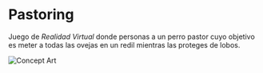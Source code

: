 # Pastoring
Juego de *Realidad Virtual* donde personas a un perro pastor cuyo objetivo es meter a todas las ovejas en un redil mientras las proteges de lobos.

![Concept Art](https://user-images.githubusercontent.com/61519721/155126348-cd5d4385-6704-4bcc-9dbd-c611f7fcf46d.png)
